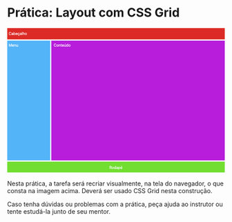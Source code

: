 # Prática: Layout com CSS Grid

![Layout a ser reproduzido](image.png)

Nesta prática, a tarefa será recriar visualmente, na tela do navegador, o que consta na imagem acima. Deverá ser usado CSS Grid nesta construção.

Caso tenha dúvidas ou problemas com a prática, peça ajuda ao instrutor ou tente estudá-la junto de seu mentor.

